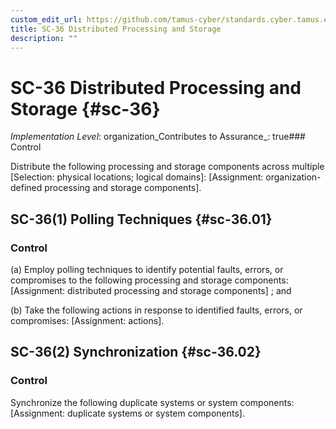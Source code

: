 ```yaml
---
custom_edit_url: https://github.com/tamus-cyber/standards.cyber.tamus.edu/tree/main/static/content/tamus.edu/TAMUS_profile.xml
title: SC-36 Distributed Processing and Storage
description: ""
---
```


# SC-36 Distributed Processing and Storage {#sc-36}

_Implementation Level_: organization_Contributes to Assurance_: true### Control

Distribute the following processing and storage components across multiple [Selection: physical locations; logical domains]: [Assignment: organization-defined processing and storage components].

## SC-36(1) Polling Techniques {#sc-36.01}

### Control

(a) Employ polling techniques to identify potential faults, errors, or compromises to the following processing and storage components: [Assignment: distributed processing and storage components] ; and

(b) Take the following actions in response to identified faults, errors, or compromises: [Assignment: actions].

## SC-36(2) Synchronization {#sc-36.02}

### Control

Synchronize the following duplicate systems or system components: [Assignment: duplicate systems or system components].

